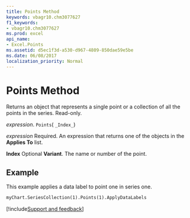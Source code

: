 ```yaml
---
title: Points Method
keywords: vbagr10.chm3077627
f1_keywords:
- vbagr10.chm3077627
ms.prod: excel
api_name:
- Excel.Points
ms.assetid: d5ec1f3d-a530-d967-4809-850dae59e5be
ms.date: 06/08/2017
localization_priority: Normal
---
```



# Points Method

Returns an object that represents a single point or a collection of all the points in the series. Read-only.

_expression_. `Points`( `_Index_`)

 _expression_ Required. An expression that returns one of the objects in the **Applies To** list.

 **Index** Optional **Variant**. The name or number of the point.

## Example

This example applies a data label to point one in series one.


```vb
myChart.SeriesCollection(1).Points(1).ApplyDataLabels
```

[!include[Support and feedback](~/includes/feedback-boilerplate.md)]